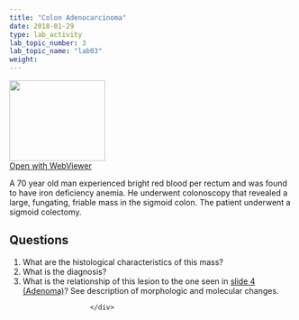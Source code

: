 ```yaml
---
title: "Colon Adenocarcinoma"
date: 2018-01-29
type: lab_activity
lab_topic_number: 3
lab_topic_name: "lab03"
weight: 
---
```

<div class="entrybody">
						<div class="thumbnail"> <a href="http://virtualslides.cumc.columbia.edu/GI%20Path%2005.svs/view.apml?" target="_blank"><img alt="" src="http://pathologylab.ccnmtl.columbia.edu/assets/images/slide_GIpath05.jpg" width="170" height="143" class="mt-image-left"></a><br><a href="http://virtualslides.cumc.columbia.edu/GI%20Path%2005.svs/view.apml?" target="_blank">Open with WebViewer</a> </div>

<p>A 70 year old man experienced bright red blood per rectum and was found to have iron deficiency anemia. He underwent colonoscopy that revealed a large, fungating, friable mass in the sigmoid colon. The patient underwent a sigmoid colectomy.<br clear="all"></p>

<h2>Questions</h2>


<ol>
<li> What are the histological characteristics of this mass? </li>
<li> What is the diagnosis? </li>
<li> What is the relationship of this lesion to the one seen in <a href="http://pathologylab.ccnmtl.columbia.edu/lab07/adenoma_colon.html">slide 4 (Adenoma)</a>? See description of morphologic and molecular changes. </li>
</ol>


						
						</div>